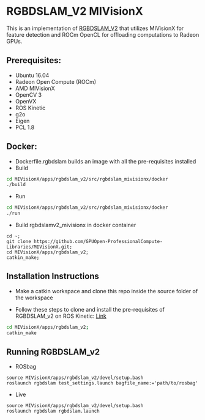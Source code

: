 # RGBDSLAM_V2 MIVisionX

This is an implementation of [RGBDSLAM_V2](https://github.com/felixendres/rgbdslam_v2) that utilizes MIVisionX for feature detection and ROCm OpenCL for offloading computations to Radeon GPUs.

## Prerequisites:

* Ubuntu 16.04
* Radeon Open Compute (ROCm)
* AMD MIVisionX
* OpenCV 3
* OpenVX
* ROS Kinetic 
* g2o
* Eigen
* PCL 1.8

## Docker:

* Dockerfile.rgbdslam builds an image with all the pre-requisites installed
* Build
```bash
cd MIVisionX/apps/rgbdslam_v2/src/rgbdslam_mivisionx/docker
./build
```

* Run
```bash
cd MIVisionX/apps/rgbdslam_v2/src/rgbdslam_mivisionx/docker
./run
```

* Build rgbdslamv2_mivisionx in docker container
```
cd ~;
git clone https://github.com/GPUOpen-ProfessionalCompute-Libraries/MIVisionX.git;
cd MIVisionX/apps/rgbdslam_v2;
catkin_make;
```

## Installation Instructions

* Make a catkin workspace and clone this repo inside the source folder of the workspace

* Follow these steps to clone and install the pre-requisites of RGBDSLAM_v2 on ROS Kinetic: [Link](https://github.com/felixendres/rgbdslam_v2/wiki/Instructions-for-Compiling-Rgbdslam-(V2)-on-a-Fresh-Ubuntu-16.04-Install-(Ros-Kinetic)-in-Virtualbox)
```bash
cd MIVisionX/apps/rgbdslam_v2;
catkin_make
```

## Running RGBDSLAM_v2
* ROSbag
```
source MIVisionX/apps/rgbdslam_v2/devel/setup.bash
roslaunch rgbdslam test_settings.launch bagfile_name:='path/to/rosbag'
```
* Live
```
source MIVisionX/apps/rgbdslam_v2/devel/setup.bash
roslaunch rgbdslam rgbdslam.launch
```
